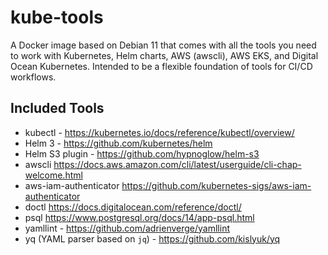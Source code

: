 # kube-tools

A Docker image based on Debian 11 that comes with all the tools you need to work with Kubernetes, Helm charts, AWS (awscli), AWS EKS, and Digital Ocean Kubernetes. Intended to be a flexible foundation of tools for CI/CD workflows.

## Included Tools

 - kubectl - https://kubernetes.io/docs/reference/kubectl/overview/
 - Helm 3 - https://github.com/kubernetes/helm
 - Helm S3 plugin - https://github.com/hypnoglow/helm-s3
 - awscli https://docs.aws.amazon.com/cli/latest/userguide/cli-chap-welcome.html
 - aws-iam-authenticator https://github.com/kubernetes-sigs/aws-iam-authenticator
 - doctl https://docs.digitalocean.com/reference/doctl/
 - psql https://www.postgresql.org/docs/14/app-psql.html
 - yamllint - https://github.com/adrienverge/yamllint
 - yq (YAML parser based on `jq`) - https://github.com/kislyuk/yq
